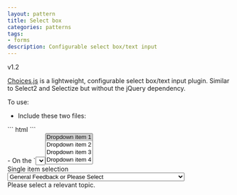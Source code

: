 ```yaml
---
layout: pattern
title: Select box
categories: patterns
tags:
- forms
description: Configurable select box/text input
---
```

<span class="tag">v1.2</span>

<a href="https://github.com/jshjohnson/Choices">Choices.js</a> is a lightweight, configurable select box/text input plugin. Similar to Select2 and Selectize but without the jQuery dependency.

To use:

- Include these two files:
<div class="callout" markdown="1">
``` html
<link rel="stylesheet" href="//wwwdev.ebi.ac.uk/web_guidelines/EBI-Framework/v1.2/libraries/Choices/assets/styles/css/choices.min.css">
<script src="//wwwdev.ebi.ac.uk/web_guidelines/EBI-Framework/v1.2/libraries/Choices/assets/scripts/dist/choices.min.js"></script>
```
</div>
- On the `<select>` element, add class `.form-control`
- Invoke with the `Choices` function (view the source)
- For further configuration options, visit the <a href="https://github.com/jshjohnson/Choices">Choices GitHub repo</a>.

<link rel="stylesheet" href="//wwwdev.ebi.ac.uk/web_guidelines/EBI-Framework/v1.2/libraries/Choices/assets/styles/css/choices.min.css">
<script src="//wwwdev.ebi.ac.uk/web_guidelines/EBI-Framework/v1.2/libraries/Choices/assets/scripts/dist/choices.min.js"></script>

<label for="choices-multiple-remove-button">Demo</label>
<select class="form-control" name="choices-multiple-remove-button" id="choices-multiple-remove-button" placeholder="This is a placeholder" multiple>
<option value="Dropdown item 1" selected>Dropdown item 1</option>
<option value="Dropdown item 2">Dropdown item 2</option>
<option value="Dropdown item 3">Dropdown item 3</option>
<option value="Dropdown item 4">Dropdown item 4</option>
</select>

<script>
  document.addEventListener('DOMContentLoaded', function() {
    var multipleCancelButton = new Choices('#choices-multiple-remove-button', {
      delimiter: ',',
      editItems: true,
      maxItemCount: 5,
      removeItemButton: true,
    });
  });
</script>

<!-- Single item -->
<div markdown="0">
<label for="topic">Single item selection</label>
<select name="topic" required id="topic" class="form-control">
  <optgroup label="General">
    <option value="EBI HELP: General Feedback" selected="selected">General Feedback or Please Select</option>
    <option value="EBI HELP: Usability">Sign up for usability testing</option>
  </optgroup>
  <optgroup label="Genes, Genomes &amp; Variation">
    <option value="EBI HELP: CRAM">CRAM</option>
    <option value="EBI HELP: DGVa">Database of Genomic Variants archive (DGVa)</option>
    <option value="EBI HELP: EMBL-Bank">EMBL-Bank</option>
    <option value="EBI HELP: EMBL-SVA">ENA Sequence Version Archive (SVA)</option>
    <option value="EBI HELP: EGA">European Genome-phenome Archive (EGA)</option>
    <option value="EBI HELP: ENA">European Nucleotide Archive (ENA)</option>
    <option value="EBI HELP: EVA">European Variation Archive (EVA)</option>
    <option value="EBI HELP: IMGT/HLA">IMGT/HLA</option>
    <option value="EBI HELP: IPD">Immuno Polymorphism Database (IPD)</option>
    <option value="EBI HELP: Metagenomics">Metagenomics</option>
    <option value="EBI HELP: Webin">Webin</option>
  </optgroup>
  <optgroup label="RNA, Protein &amp; Metabolite Expression">
    <option value="EBI HELP: ArrayExpress">ArrayExpress</option>
    <option value="EBI HELP: EGA">European Genome-phenome Archive (EGA)</option>
    <option value="EBI HELP: GXA">Expression Atlas</option>
    <option value="EBI HELP: MetabolLights">MetaboLights: Metabolomics archive and reference database</option>
    <option value="EBI HELP: PRIDE">PRoteomics IDEntifications database (PRIDE)</option>
  </optgroup>
  <optgroup label="Protein Sequences, Families &amp; Motifs">
    <option value="EBI HELP: Enzyme Portal">Enzyme Portal</option>
    <option value="EBI HELP: GOA">Gene Ontology Annotation (UniProt-GOA)</option>
    <option value="EBI HELP: IntEnz">Integrated relational Enzyme database (IntEnz)</option>
    <option value="EBI HELP: InterPro">InterPro: protein sequence analysis &amp; classification</option>
    <option value="EBI HELP: PRIDE">Proteomics Identifications database (PRIDE)</option>
    <option value="EBI HELP: TreeFam">TreeFam - database of animal gene trees</option>
    <option value="EBI HELP: UniProt">UniProt: The Universal Protein Resource</option>
    <option value="EBI HELP: UniParc">UniProt Archive (UniParc)</option>
    <option value="EBI HELP: UniSave">UniProtKB Sequence/Annotation Version Archive (UniSave)</option>
  </optgroup>
  <optgroup label="Molecular &amp; Cellular Structures">
    <option value="EBI HELP: EMDB">Electron Microscopy Data Bank (EMDB)</option>
    <option value="EBI HELP: PDB">Protein Data Bank (PDB)</option>
    <option value="EBI HELP: PDBe">Protein Data Bank in Europe (PDBe)</option>
    <option value="Thornton group: PDBsum">PDBsum</option>
  </optgroup>
  <optgroup label="Reactions, Interactions &amp; Pathways">
    <option value="EBI HELP: BioModels">BioModels Database</option>
    <option value="EBI HELP: IntAct">IntAct Molecular Interaction Database</option>
    <option value="EBI HELP: Rhea">Rhea: Enzyme-catalysed reactions</option>
    <option value="EBI HELP: SBO">Systems Biology Ontology (SBO)</option>
  </optgroup>
  <optgroup label="Chemogenomics &amp; Metabolomics">
    <option value="EBI HELP: ChEBI">Chemical Entities of Biological Interest (ChEBI)</option>
    <option value="EBI HELP: ChEMBL">ChEMBL: Bioactive data for drug discovery</option>
    <option value="EBI HELP: Enzyme Portal">Enzyme Portal</option>
    <option value="EBI HELP: MetabolLights">MetaboLights: Metabolomics archive and reference database</option>
    <option value="EBI HELP: Rhea">Rhea: Enzyme-catalysed reactions</option>
  </optgroup>
  <optgroup label="Taxonomies &amp; Controlled Vocabularies">
    <option value="EBI HELP: ChEBI">Chemical Entities of Biological Interest (ChEBI)</option>
    <option value="EBI HELP: EFO">Experimental Factor Ontology (EFO)</option>
    <option value="EBI HELP: GO">Gene Ontology (GO)</option>
    <option value="EBI HELP: IntEnz">Integrated relational Enzyme database (IntEnz)</option>
    <option value="EBI HELP: MIRIAM">MIRIAM Registry</option>
    <option value="EBI HELP: QuickGO">QuickGO</option>
    <option value="EBI HELP: SBO">Systems Biology Ontology (SBO)</option>
  </optgroup>

  <optgroup label="Literature - Scientific Publications &amp; Patents">
    <option value="EBI HELP: Europe PMC">Europe PubMed Central (Europe PMC)</option>
    <option value="EBI HELP: Patent Data">Patent Databases</option>
    <option value="EBI HELP: Whatizit">Whatizit</option>
  </optgroup>

  <optgroup label="Cross-domain Tools &amp; Resources">
    <option value="EBI HELP: BLAST">BLAST Sequence Search</option>
    <!-- option value="EBI HELP: BioMart">BioMart</option -->
    <option value="EBI HELP: Clustal">ClustalW Multiple Sequence Alignment</option>
    <option value="EBI HELP: EBI Search">EBI Search</option>
    <!-- option value="EBI HELP: Enzyme Portal">Enzyme Portal</option -->
    <option value="EBI HELP: FASTA">FASTA Sequence Search</option>
    <option value="EBI HELP: identifiers.org">identifiers.org</option>
    <option value="EBI HELP: Patent Data">Patent Data</option>
    <option value="EBI HELP: Web Services">Web Services</option>
  </optgroup>

  <optgroup label="Misc.">
    <option value="EBI HELP: Courses">Courses</option>
    <option value="EBI HELP: Database Query">Database Query</option>
    <option value="EBI HELP: Data Submission">Data Submission</option>
    <option value="EBI HELP: Error Message">Error Message</option>
    <option value="EBI HELP: Events Calendar">Events Calendar</option>
    <option value="EBI HELP: Jobs">Jobs</option>
    <option value="EBI HELP: Microarrays">Microarrays</option>
    <option value="EBI HELP: PhD Program">PhD Program</option>
    <option value="EBI HELP: Research">Research</option>
    <option value="EBI HELP: Sequence Alignment">Sequence Alignment</option>
    <option value="EBI HELP: Sequences">Sequences</option>
    <option value="EBI HELP: Software Error">Software Error</option>
    <option value="EBI HELP: Structures">Structures</option>
    <option value="EBI HELP: Survey">Survey</option>
    <option value="EBI HELP: Technical Services">Technical Services</option>
    <option value="EBI HELP: Training &amp; Education">Training &amp; Education</option>
    <option value="EBI HELP: Usability">Usability testing</option>
    <option value="EBI HELP: Other">Other feedback</option>
  </optgroup>
</select>
</div>
<span class="form-error">Please select a relevant topic.</span>

<script>
  document.addEventListener('DOMContentLoaded', function() {
    var supportFormSelect = new Choices('#topic', {
      removeItemButton: true,
    });
  });
</script>



<!-- For syntax highlighting -->
<link rel="stylesheet" href="//wwwdev.ebi.ac.uk/web_guidelines/EBI-Framework/v1.2/css/ebi-code.css">
